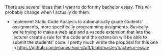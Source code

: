 There are several ideas that I want to do for my bachelor essay. This will probably change when I actually do them:
- Implement Static Code Analysis to automatically grade students' assignments, more specifically programming assigments.
	Basically we're trying to make a web app and a vscode extension that lets the lecturer create a rule for the code and the extension will be able to submit the students' code. I pretty much wrote the proposal for this one in https://github.com/elianiva/uni-stuff/blob/master/bachelor-essay